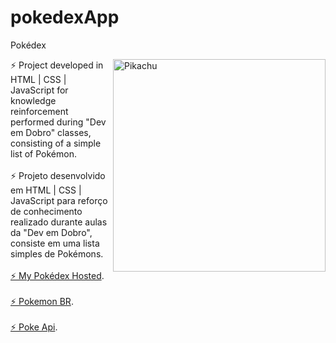 # pokedexApp
Pokédex

<img src="https://assets.pokemon.com/assets/cms2/img/pokedex/full/025.png" min-width="340px" max-width="340px" width="340px" align="right" alt="Pikachu">

⚡ Project developed in HTML | CSS | JavaScript for knowledge reinforcement performed during "Dev em Dobro" classes, consisting of a simple list of Pokémon.
<br>
<br>
⚡ Projeto desenvolvido em HTML | CSS | JavaScript para reforço de conhecimento realizado durante aulas da "Dev em Dobro", consiste em uma lista simples de Pokémons.
<br>
<br>
<a href="https://main.d1dmx7o5jjh2mc.amplifyapp.com/">⚡ My Pokédex Hosted</a>.
<br>
<br>
<a href="https://www.pokemon.com/br/pokedex/">⚡ Pokemon BR</a>.
<br>
<br>
<a href="https://raw.githubusercontent.com/PokeAPI/sprites/master/sprites/pokemon/versions/generation-v/black-white/animated/1.gif">⚡ Poke Api</a>.
